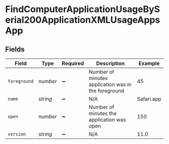# FindComputerApplicationUsageBySerial200ApplicationXMLUsageAppsApp


## Fields

| Field                                               | Type                                                | Required                                            | Description                                         | Example                                             |
| --------------------------------------------------- | --------------------------------------------------- | --------------------------------------------------- | --------------------------------------------------- | --------------------------------------------------- |
| `foreground`                                        | *number*                                            | :heavy_minus_sign:                                  | Number of minutes application was in the foreground | 45                                                  |
| `name`                                              | *string*                                            | :heavy_minus_sign:                                  | N/A                                                 | Safari.app                                          |
| `open`                                              | *number*                                            | :heavy_minus_sign:                                  | Number of minutes the application was open          | 150                                                 |
| `version`                                           | *string*                                            | :heavy_minus_sign:                                  | N/A                                                 | 11.0                                                |